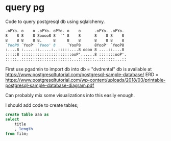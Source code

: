 # query pg

Code to query postgresql db using sqlalchemy.

```md
.oPYo. o    o .oPYo. oPYo. o    o      .oPYo. .oPYo. 
8    8 8    8 8oooo8 8  `' 8    8      8    8 8    8 
8    8 8    8 8.     8     8    8      8    8 8    8 
`YooP8 `YooP' `Yooo' 8     `YooP8      8YooP' `YooP8 
:....8 :.....::.....:..:::::....8 oooo 8 ....::....8 
:::::8 ::::::::::::::::::::::ooP'......8 :::::::ooP'.
:::::..::::::::::::::::::::::...:::::::..:::::::...::
```

First use pgadmin to import db into db = "dvdrental"
db is available at https://www.postgresqltutorial.com/postgresql-sample-database/
ERD = https://www.postgresqltutorial.com/wp-content/uploads/2018/03/printable-postgresql-sample-database-diagram.pdf

Can probably mix some visualizations into this easily enough.

I should add code to create tables;

```sql
create table aaa as
select
	title
	, length
from film;
```

